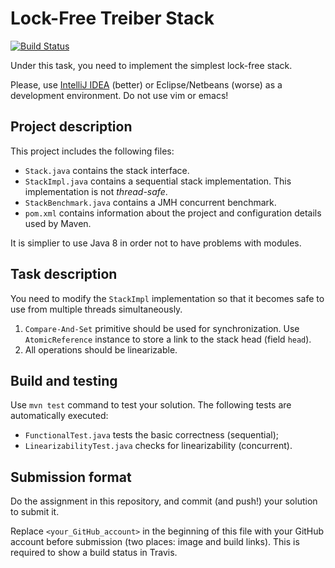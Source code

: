 # Lock-Free Treiber Stack

[![Build Status](https://travis-ci.com/IST-CONCURRENCY-COURSE-2018/stack-<your_GitHub_account>.svg?token=B2yLGFz6qwxKVjbLm9Ak&branch=master)](https://travis-ci.com/IST-CONCURRENCY-COURSE-2018/stack-<your_GitHub_account>)

Under this task, you need to implement the simplest lock-free stack. 

Please, use [IntelliJ IDEA](https://www.jetbrains.com/idea/) (better) or Eclipse/Netbeans (worse) as a development environment. Do not use vim or emacs!

## Project description
This project includes the following files:

* `Stack.java` contains the stack interface.* `StackImpl.java` contains a sequential stack implementation. This implementation is not _thread-safe_.
* `StackBenchmark.java` contains a JMH concurrent benchmark.* `pom.xml` contains information about the project and configuration details used by Maven.

It is simplier to use Java 8 in order not to have problems with modules.

## Task description
You need to modify the `StackImpl` implementation so that it becomes safe to use from multiple threads simultaneously.
1.	`Compare-And-Set` primitive should be used for synchronization. Use `AtomicReference` instance to store a link to the stack head (field `head`).2.	All operations should be linearizable. 

## Build and testingUse `mvn test` command to test your solution. The following tests are automatically executed:
* `FunctionalTest.java` tests the basic correctness (sequential);* `LinearizabilityTest.java` checks for linearizability (concurrent).

## Submission format
Do the assignment in this repository, and commit (and push!) your solution to submit it. 

Replace `<your_GitHub_account>` in the beginning of this file with your GitHub account before submission (two places: image and build links). This is required to show a build status in Travis.